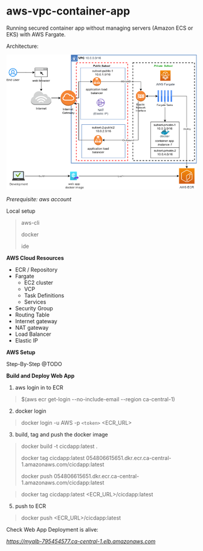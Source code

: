 # aws-vpc-container-app

Running secured container app without managing servers (Amazon ECS or EKS) with AWS Fargate.

Architecture:

![aws architecture](./resources/Aws_Fargate_WebApp.png)

*Prerequisite:  aws account*

Local setup

> aws-cli
>
> docker
>
> ide

**AWS Cloud Resources**

- ECR / Repository
- Fargate
  - EC2 cluster
  - VCP
  - Task Definitions
  - Services
- Security Group
- Routing Table
- Internet gateway
- NAT gateway
- Load Balancer
- Elastic IP

**AWS Setup**

Step-By-Step @TODO

**Build and Deploy Web App**

1. aws login in to ECR

> $(aws ecr get-login --no-include-email --region ca-central-1)

2. docker login

> docker login -u AWS -p `<token>` <ECR_URL>

3. build, tag and push the docker image

> docker build -t cicdapp:latest .
>
> docker tag cicdapp:latest 054806615651.dkr.ecr.ca-central-1.amazonaws.com/cicdapp:latest
>
> docker push 054806615651.dkr.ecr.ca-central-1.amazonaws.com/cicdapp:latest

> docker tag cicdapp:latest <ECR_URL>/cicdapp:latest

5. push to ECR

> docker push <ECR_URL>/cicdapp:latest



Check Web App Deployment is alive:

*https://myalb-795454577.ca-central-1.elb.amazonaws.com*
